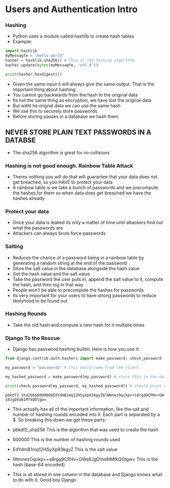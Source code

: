 # Users and Authentication Intro

### Hashing

* Python uses a module called hashlib to create hash tables
* Example:
```python
import hashlib
myMessagfe = "hello world"
hasher = hashlib.sha256() # This is the hashing algorithm
hasher.update(bytes(myMessagfe, 'utf-8'))

print(hasher.hexdigest())
```
* Given the same input it will always give the same output. That is the important thing about hashing
* You cannot go backwards from the hash to the original data
* Its not the same thing as encryption, we have lost the original data
* But witht he orignal data we can use the same hash
* We use this to securely store passwords
* Before storing passes in a database we hash them.
## NEVER STORE PLAIN TEXT PASSWORDS IN A DATABSE
* The sha256 algorithm is great for no collisions 



### Hashing is not good enough. Rainbow Table Attack
* Theres nothing you will do that will guarantee that your data does not get breached, so you HAVE to protect your data
* A rainbow table is we take a bunch of passwords and we precompute the hashes for them so when data does get breached we have the hashes already

### Protect your data
* Once your data is leaked its only a matter of time until attackers find out what the passwords are
* Attackers can always brute force passwords

### Salting
* Reduces the chance of a password being in a rainbow table by generating a random string at the end of the password
* Store the salt value in the database alongside the hash value
* Get the hash value and the salt value
* Take the password the user puts in, append the salt value to it, compute the hash, and then log in that way
* People won't be able to precompute the hashes for passwords
* Its very important for your users to have strong passwords to reduce likelyhood to be found out

### Hashing Rounds
* Take the old hash and compute a new hash for it multiple times


### Django To the Rescue
* Django has password hashing builtin. Here is how you use it:
```python
from django.contrib.auth.hashers import make_password, check_password

my_password = "password1" # this would come from the client

my_hashed_password = make_password(my_password) # store this in the database

print(check_password(my_password, my_hashed_password)) # should print out True
```

```pbkdf2_sha256$600000$EdYdmB1mq12HSyXp93kgyZ$lWmnezOqckp++s8rgq9CPHv+GWs8JgDVw8IMfkQOlgw=```
* This actually has all of the important information, like the salt and number of hashing rounds encoded into it. Each part is separated by a $. So breaking this down we get these parts:

* pbkdf2_sha256 This is the algorithm that was used to create the hash
* 600000 This is the number of hashing rounds used
* EdYdmB1mq12HSyXp93kgyZ This is the salt value
* lWmnezOqckp++s8rgq9CPHv+GWs8JgDVw8IMfkQOlgw= This is the hash (base-64 encoded)
* This is all stored in one column in the database and Django knows what to do with it. Good boy Django
